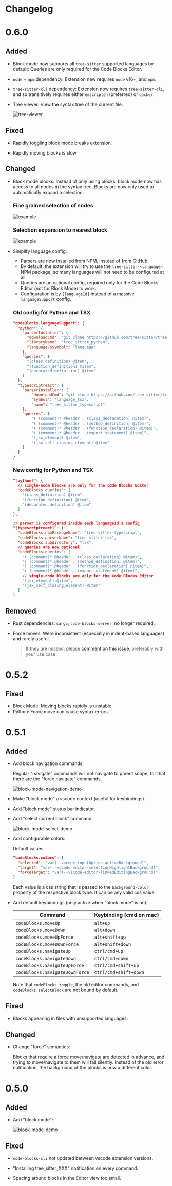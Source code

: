 # Changelog

# 0.6.0

## Added

- Block mode now supports all `tree-sitter` supported languages by default: Queries
  are only required for the Code Blocks Editor.

- `node` + `npm` dependency: Extension new requires `node` v16+, and `npm`.

- `tree-sitter-cli` dependency: Extension now requires `tree-sitter-cli`, and so
  transitively requires either `emscripten` (preferred) or `docker`.

- Tree viewer: View the syntax tree of the current file.

  ![tree-viewer](./assets/examples/Tree_Viewer.gif)

## Fixed

- Rapidly toggling block mode breaks extension.

- Rapidly moving blocks is slow.

## Changed

- Block mode blocks: Instead of only using blocks, block mode now has
  access to all nodes in the syntax tree. Blocks are now only used to automatically
  expand a selection.

  ### Fine grained selection of nodes

  ![example](./assets/examples/Block_Mode_-_Select_-_TypeScript.gif)

  ### Selection expansion to nearest block

  ![example](./assets/examples/Block_Mode_-_Select_-_TypeScript_-_Selection_expands_to_block.gif)

- Simplify language config:

  - Parsers are now installed from NPM, instead of from GitHub.
  - By default, the extension will try to use the `tree-sitter-<language>` NPM package, so
    many languages will not need to be configured at all.
  - Queries are an optional config, required only for the Code Blocks Editor (not for
    Block Mode) to work.
  - Configuration is by `[languageId]` instead of a massive `languageSupport` config.

  ### Old config for Python and TSX

  ```json
  "codeBlocks.languageSupport": {
    "python": {
      "parserInstaller": {
        "downloadCmd": "git clone https://github.com/tree-sitter/tree-sitter-python",
        "libraryName": "tree_sitter_python",
        "languageFnSymbol": "language"
      },
      "queries": [
        "(class_definition) @item",
        "(function_definition) @item",
        "(decorated_definition) @item"
      ]
    },
    "typescriptreact": {
      "parserInstaller": {
          "downloadCmd": "git clone https://github.com/tree-sitter/tree-sitter-typescript",
          "symbol": "language_tsx",
          "name": "tree_sitter_typescript"
      },
      "queries": [
          "( (comment)* @header . (class_declaration) @item)",
          "( (comment)* @header . (method_definition) @item)",
          "( (comment)* @header . (function_declaration) @item)",
          "( (comment)* @header . (export_statement) @item)",
          "(jsx_element) @item",
          "(jsx_self_closing_element) @item"
      ]
    }
  }
  ```

  ### New config for Python and TSX

  ```json
  "[python]": {
    // single-node blocks are only for the Code Blocks Editor
    "codeBlocks.queries": [
      "(class_definition) @item",
      "(function_definition) @item",
      "(decorated_definition) @item"
    ]
  },

  // parser is configured inside each languageId's config
  "[typescriptreact]": {
    "codeBlocks.npmPackageName": "tree-sitter-typescript",
    "codeBlocks.parserName": "tree-sitter-tsx",
    "codeBlocks.subdirectory": "tsx",
    // queries are now optional
    "codeBlocks.queries": [
      "( (comment)* @header . (class_declaration) @item)",
      "( (comment)* @header . (method_definition) @item)",
      "( (comment)* @header . (function_declaration) @item)",
      "( (comment)* @header . (export_statement) @item)",
      // single-node blocks are only for the Code Blocks Editor
      "(jsx_element) @item",
      "(jsx_self_closing_element) @item"
    ]
  }
  ```

## Removed

- Rust dependencies: `cargo`, `code-blocks-server`, no longer required.

- Force moves: Were inconsistent (especially in indent-based languages) and rarely useful.

  > If they are missed, please [comment on this issue](https://github.com/selfint/code-blocks/issues/160), preferably with your use case.

# 0.5.2

## Fixed

- Block Mode: Moving blocks rapidly is unstable.
- Python: Force move can cause syntax errors.

# 0.5.1

## Added

- Add block navigation commands:

  Regular "navigate" commands will not navigate to parent scope,
  for that there are the "force navigate" commands.

  ![block-mode-navigation-demo](https://raw.githubusercontent.com/selfint/code-blocks/vscode-extension-v0.5.1/vscode-extension/assets/block-mode/Code%20Blocks%20Demo%20-%20Block%20Mode%20-%20navigation%201.gif)

- Make "block mode" a vscode context (useful for keybindings).

- Add "block mode" status bar indicator.

- Add "select current block" command:

  ![block-mode-select-demo](https://raw.githubusercontent.com/selfint/code-blocks/vscode-extension-v0.5.1/vscode-extension/assets/block-mode/Code%20Blocks%20Demo%20-%20Block%20Mode%20-%20select%201.gif)

- Add configurable colors:

  Default values:

  ```json
  "codeBlocks.colors": {
    "selected": "var(--vscode-inputOption-activeBackground)",
    "target": "var(--vscode-editor-selectionHighlightBackground)",
    "forceTarget": "var(--vscode-editor-linkedEditingBackground)"
  }
  ```

  Each value is a css string that is passed to the `background-color` property
  of the respective block type. It can be any valid css value.

- Add default keybindings (only active when "block mode" is on):

  | Command                        | Keybinding (cmd on mac) |
  | ------------------------------ | ----------------------- |
  | `codeBlocks.moveUp`            | `alt+up`                |
  | `codeBlocks.moveDown`          | `alt+down`              |
  | `codeBlocks.moveUpForce`       | `alt+shift+up`          |
  | `codeBlocks.moveDownForce`     | `alt+shift+down`        |
  | `codeBlocks.navigateUp`        | `ctrl/cmd+up`           |
  | `codeBlocks.navigateDown`      | `ctrl/cmd+down`         |
  | `codeBlocks.navigateUpForce`   | `ctrl/cmd+shift+up`     |
  | `codeBlocks.navigateDownForce` | `ctrl/cmd+shift+down`   |

  Note that `codeBlocks.toggle`, the old editor commands, and
  `codeBlocks.selectBlock` are not bound by default.

## Fixed

- Blocks appearing in files with unsupported languages.

## Changed

- Change "force" semantics:

  Blocks that require a force move/navigate are detected in advance,
  and trying to move/navigate to them will fail silently. Instead of
  the old error notification, the background of the blocks is
  now a different color.

# 0.5.0

## Added

- Add "block mode":

  ![block-mode-demo](https://raw.githubusercontent.com/selfint/code-blocks/vscode-extension-v0.5.0/vscode-extension/assets/block-mode/Code%20Blocks%20Demo%20-%20Block%20Mode%20-%20rust%201.gif)

## Fixed

- `code-blocks-cli` not updated between vscode extension versions.

- "Installing tree_sitter_XXX" notification on every command.

- Spacing around blocks in the Editor view too small.

